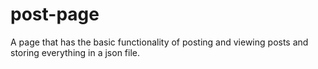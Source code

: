 # post-page
A page that has the basic functionality of posting and viewing posts and storing everything in a json file.
